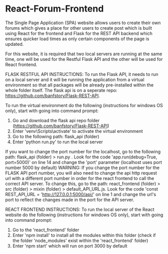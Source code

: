 # React-Forum-Frontend

The Single Page Application (SPA) website allows users to create their own forums which gives a place for other users to create post which is built using React for the frontend and Flask for the REST API backend which ensures quicker load times as only certain components of the page is updated.

For this website, it is required that two local servers are running at the same time, one will be used for the Restful Flask API and the other will be used for React frontend.

FLASK RESTFUL API INSTRUCTIONS: To run the Flask API, it needs to run on a local server and it will be running the application from a virtual environment so that all packages will be already pre-installed within the whole folder itself. The flask api is on a seperate repo: https://github.com/banfstory/Flask-REST-API.

To run the virtual environment do the following (instructions for windows OS only), start with going into command prompt:

1. Go and download the flask api repo folder (https://github.com/banfstory/Flask-REST-API)
2. Enter 'venv\Scripts\activate' to activate the virtual environment
3. Go to the following path: flask_api (folder)
4. Enter 'python run.py' to run the local server

If you want to change the port number for the localhost, go to the following path: flask_api (folder) > run.py . Look for the code 'app.run(debug=True, port=5000)' on line 14 and change the 'port' parameter (localhost uses port number 5000 by default) WARNING: If you change the port number for the FLASK API port number, you will also need to change the api http request url with a different port number in order for the react frontend to call the correct API server. To change this, go to the path: react_frontend (folder) > src (folder) > mixin (folder) > default_API_URL.js. Look for the code 'const REST_API_URL = 'http://127.0.0.1:5000/api/' on line 1 and change the url's port to reflect the changes made in the port for the API server.

REACT FRONTEND INSTRUCTIONS: To run the local server of the React website do the following (instructions for windows OS only), start with going into command prompt:

1. Go to the 'react_frontend' folder
2. Enter 'npm install' to install all the modules within this folder (check if the folder 'node_modules' exist within the 'react_frontend' folder)
3. Enter 'npm start' which will run on port 3000 by default
